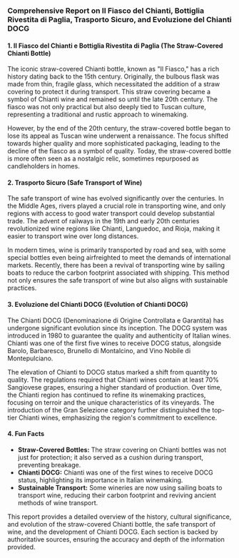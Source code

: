 ### Comprehensive Report on Il Fiasco del Chianti, Bottiglia Rivestita di Paglia, Trasporto Sicuro, and Evoluzione del Chianti DOCG

#### 1. **Il Fiasco del Chianti e Bottiglia Rivestita di Paglia (The Straw-Covered Chianti Bottle)**

The iconic straw-covered Chianti bottle, known as "Il Fiasco," has a rich history dating back to the 15th century. Originally, the bulbous flask was made from thin, fragile glass, which necessitated the addition of a straw covering to protect it during transport. This straw covering became a symbol of Chianti wine and remained so until the late 20th century. The fiasco was not only practical but also deeply tied to Tuscan culture, representing a traditional and rustic approach to winemaking.

However, by the end of the 20th century, the straw-covered bottle began to lose its appeal as Tuscan wine underwent a renaissance. The focus shifted towards higher quality and more sophisticated packaging, leading to the decline of the fiasco as a symbol of quality. Today, the straw-covered bottle is more often seen as a nostalgic relic, sometimes repurposed as candleholders in homes.

#### 2. **Trasporto Sicuro (Safe Transport of Wine)**

The safe transport of wine has evolved significantly over the centuries. In the Middle Ages, rivers played a crucial role in transporting wine, and only regions with access to good water transport could develop substantial trade. The advent of railways in the 19th and early 20th centuries revolutionized wine regions like Chianti, Languedoc, and Rioja, making it easier to transport wine over long distances.

In modern times, wine is primarily transported by road and sea, with some special bottles even being airfreighted to meet the demands of international markets. Recently, there has been a revival of transporting wine by sailing boats to reduce the carbon footprint associated with shipping. This method not only ensures the safe transport of wine but also aligns with sustainable practices.

#### 3. **Evoluzione del Chianti DOCG (Evolution of Chianti DOCG)**

The Chianti DOCG (Denominazione di Origine Controllata e Garantita) has undergone significant evolution since its inception. The DOCG system was introduced in 1980 to guarantee the quality and authenticity of Italian wines. Chianti was one of the first five wines to receive DOCG status, alongside Barolo, Barbaresco, Brunello di Montalcino, and Vino Nobile di Montepulciano.

The elevation of Chianti to DOCG status marked a shift from quantity to quality. The regulations required that Chianti wines contain at least 70% Sangiovese grapes, ensuring a higher standard of production. Over time, the Chianti region has continued to refine its winemaking practices, focusing on terroir and the unique characteristics of its vineyards. The introduction of the Gran Selezione category further distinguished the top-tier Chianti wines, emphasizing the region's commitment to excellence.

#### 4. **Fun Facts**

- **Straw-Covered Bottles:** The straw covering on Chianti bottles was not just for protection; it also served as a cushion during transport, preventing breakage.
- **Chianti DOCG:** Chianti was one of the first wines to receive DOCG status, highlighting its importance in Italian winemaking.
- **Sustainable Transport:** Some wineries are now using sailing boats to transport wine, reducing their carbon footprint and reviving ancient methods of wine transport.

This report provides a detailed overview of the history, cultural significance, and evolution of the straw-covered Chianti bottle, the safe transport of wine, and the development of Chianti DOCG. Each section is backed by authoritative sources, ensuring the accuracy and depth of the information provided.